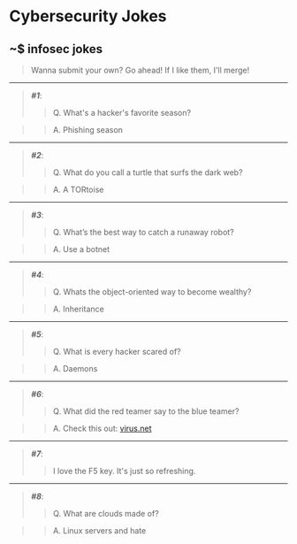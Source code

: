 # Cybersecurity Jokes
## ~$ infosec jokes
> Wanna submit your own? Go ahead! If I like them, I'll merge!
---
> ***#1***:
>> Q. What's a hacker's favorite season?

>> A. Phishing season
---
> ***#2***:
>> Q. What do you call a turtle that surfs the dark web?

>> A. A TORtoise
---
> ***#3***:
>> Q. What’s the best way to catch a runaway robot?

>> A. Use a botnet
---
> ***#4***:
>> Q. Whats the object-oriented way to become wealthy?

>> A. Inheritance
---
> ***#5***:
>> Q. What is every hacker scared of?

>> A. Daemons
---
> ***#6***:
>> Q. What did the red teamer say to the blue teamer?

>> A. Check this out: [virus.net](https://en.wikipedia.org/wiki/Rickrolling)
---
> ***#7***:
>> I love the F5 key. It's just so refreshing.
---
> ***#8***:
>> Q. What are clouds made of?

>> A. Linux servers and hate
